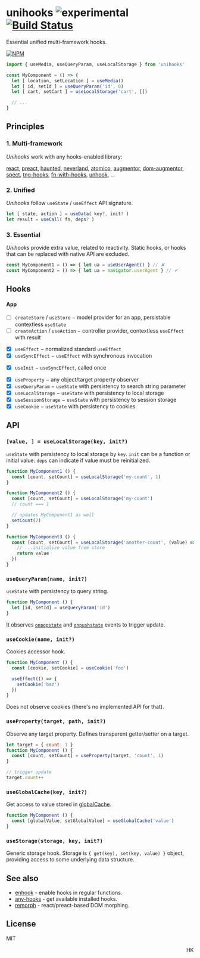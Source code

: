 # unihooks ![experimental](https://img.shields.io/badge/stability-experimental-yellow) [![Build Status](https://travis-ci.org/unihooks/unihooks.svg?branch=master)](https://travis-ci.org/unihooks/unihooks)

Essential unified multi-framework hooks.

[![NPM](https://nodei.co/npm/unihooks.png?mini=true)](https://nodei.co/npm/unihooks/)

```js
import { useMedia, useQueryParam, useLocalStorage } from 'unihooks'

const MyComponent = () => {
  let [ location, setLocation ] = useMedia()
  let [ id, setId ] = useQueryParam('id', 0)
  let [ cart, setCart ] = useLocalStorage('cart', [])

  // ...
}
```

## Principles

### 1. Multi-framework

_Unihooks_ work with any hooks-enabled library:

[react](https://ghub.io/react), [preact](https://ghub.io/preact), [haunted](https://ghub.io/haunted), [neverland](https://ghub.io/neverland), [atomico](https://ghub.io/atomico), [augmentor](https://ghub.io/augmentor), [dom-augmentor](https://ghub.io/dom-augmentor), [spect](https://ghub.io/spect), [tng-hooks](https://ghub.io/tng-hooks), [fn-with-hooks](https://ghub.io/fn-with-hooks), [unhook](https://ghub.io/unhook), ...

<!--
If target framework is known in advance, the corresponding entry can be used:

```js
// framework is detected automatically
import * as hook from 'unihooks'

// preact hooks
import * as hook from 'unihooks/preact'
```
-->

### 2. Unified

_Unihooks_ follow `useState` / `useEffect` API signature.

```js
let [ state, action ] = useData( key?, init? )
let result = useCall( fn, deps? )
```

### 3. Essential

_Unihooks_ provide extra value, related to reactivity. Static hooks, or hooks that can be replaced with native API are excluded.

```js
const MyComponent1 = () => { let ua = useUserAgent() } // ✘
const MyComponent2 = () => { let ua = navigator.userAgent } // ✔
```


## Hooks

#### App

- [ ] `createStore` / `useStore` − model provider for an app, persistable contextless `useState`
- [ ] `createAction` / `useAction` − controller provider, contextless `useEffect` with result
<!-- - [ ] `useHistory` − -->
<!-- - [ ] `useHotkey` -->

<!-- #### State -->

<!-- - [ ] `useState` − normalized standard `useState` -->
<!-- - [ ] `usePrevious` − return previous state -->
<!-- - [ ] `useDefined` -->
<!-- - [ ] `useCounter` − track state of a number -->

<!-- #### Effects -->

- [x] `useEffect` − normalized standard `useEffect`
- [x] `useSyncEffect` − `useEffect` with synchronous invocation
<!-- - [ ] `useCountdown` − countdown timer -->
- [x] `useInit` − `useSyncEffect`, called once
<!-- - [ ] `useDestroy` -->
<!-- - [ ] `useEffectDeep` -->
<!-- - [ ] `useUpdate` -->
<!-- - [ ] `useTween` -->
<!-- - [ ] `useTimeout` -->
<!-- - [ ] `useInterval` -->
<!-- - [ ] `useIdle` -->
<!-- - [ ] `useImmediate` -->
<!-- - [ ] `useRaf` -->
<!-- - [ ] `useThrottle` -->
<!-- - [ ] `useToggle` -->
<!-- - [ ] `usePing` -->
<!-- - [ ] `useFSM` -->
<!-- - [ ] `useAsync` -->
<!-- - [ ] `useHooked` - run hooks-enabled effect -->

<!-- #### Data -->

- [x] `useProperty` − any object/target property observer
- [x] `useQueryParam` − `useState` with persistency to search string parameter
- [x] `useLocalStorage` − `useState` with persistency to local storage
- [x] `useSessionStorage` − `useState` with persistency to session storage
- [x] `useCookie` − `useState` with persistency to cookies
<!-- - [ ] `useFiles` -->
<!-- - [ ] `useDB` -->
<!-- - [ ] `useClipboard` -->
<!-- - [ ] `useFavicon` -->
<!-- - [ ] `useRemote` -->

<!-- #### DOM -->

<!-- - [ ] `useEvent` − subscribe to events -->
<!-- - [ ] `useElement` / `useElements` − query element or elements -->
<!-- - [ ] `useAttribute` − `useState` with persistency to element attribute -->
<!-- - [ ] `useLocation` − browser location -->
<!-- - [ ] `useData` − read / write element dataset -->
<!-- - [ ] `useClass` − manipulate element `classList` -->
<!-- - [ ] `useMount` − `onconnected` / `ondisconnected` events -->
<!-- - [ ] `useStyle` − set element style -->
<!-- - [ ] `usePermission` -->
<!-- - [ ] `useTitle` -->
<!-- - [ ] `useMeta` -->
<!-- - [ ] `useRoute` -->
<!-- - [ ] `useMutation` − -->
<!-- - [ ] `useHost` −  -->
<!-- - [ ] `useRender` − -->

<!-- #### UI -->

<!-- - [ ] `useForm` − form builder helper -->
<!-- - [ ] `useTable` − table builder helper -->
<!-- - [ ] `useDialog` − dialog builder helper -->
<!-- - [ ] `useMenu` − menu builder helper -->
<!-- - [ ] `useToast` − toast builder helper -->
<!-- - [ ] `usePopover` − popover builder helper -->

<!-- #### Appearance -->

<!-- - [ ] `useMedia` -->
<!-- - [ ] `useCSS` -->
<!-- - [ ] `useSize` -->
<!-- - [ ] `useFullscreen` -->
<!-- - [ ] `useAudio` -->
<!-- - [ ] `useSpeech` -->
<!-- - [ ] `useLockBodyScroll` -->

<!-- #### Interaction -->

<!-- - [ ] `useHover` − hover state of an element -->
<!-- - [ ] `useEvent` − subscribe to an event -->
<!-- - [ ] `useResize` − track element size -->
<!-- - [ ] `useIntersection` − track element intersection via Intersection observer -->
<!-- - [ ] `useDrag` / `useDrop` − drag / drop interaction helper -->
<!-- - [ ] `useIdle` − track idle state -->
<!-- - [ ] `useMove` − track mouse/pointer move with inertia -->
<!-- - [ ] `usePan` − track panning -->
<!-- - [ ] `useZoom` − track zoom -->
<!-- - [ ] `useKey` − track key press -->
<!-- - [ ] `useShortcut` − track combination of keys -->
<!-- - [ ] `useArrows` − track arrows -->
<!-- - [ ] `useTyping` − detect if user is typing -->
<!-- - [ ] `useScrolling` − detect if user is scolling -->
<!-- - [ ] `usePageLeave` − -->
<!-- - [ ] `useScroll` − -->
<!-- - [ ] `useClickAway` − -->
<!-- - [ ] `useFocusOutside` − -->

<!-- #### Hardware -->

<!-- - [ ] `useNetwork` -->
<!-- - [ ] `useOrientation` -->
<!-- - [ ] `useMedia` -->
<!-- - [ ] `useAccelerometer` -->
<!-- - [ ] `useBattery` -->
<!-- - [ ] `useGeolocation` -->
<!-- - [ ] `useMediaDevices` -->
<!-- - [ ] `useVibrate` -->
<!-- - [ ] `useMotion` -->

<!-- #### Async / Stream -->

<!-- - [ ] `useStream` -->
<!-- - [ ] `useObservable` -->
<!-- - [ ] `useAsyncIterator` -->
<!-- - [ ] `useGenerator` -->
<!-- - [ ] `usePromise` -->
<!-- - [ ] `useEmitter` -->

<!-- #### Standard -->

<!-- - [ ] `useState` -->
<!-- - [ ] `useEffect` -->
<!-- - [ ] `useMemo` -->
<!-- - [ ] `useCallback` -->
<!-- - [ ] `useContext` -->
<!-- - [ ] `useReducer` -->
<!-- - [ ] `useLayoutEffect` -->
<!-- - [ ] `useRef` -->

<!--

### `let [state, setState] = useState(target|key?, init, deps?)`

`useState` extension with `target` or `key` first argument and `deps` the last argument. State can be identified, read and reinitialized that way.

```js
let [x, setX] = useState(element, null, [])

// depending on component props - reinit the state
let [value, setValue] = useState(() => props.x, [props.x])
```

Ref: [use-store](https://ghub.io/use-store)

-->

## API

### `[value, ] = useLocalStorage(key, init?)`

`useState` with persistency to local storage by `key`.
`init` can be a function or initial value. `deps` can indicate if value must be reinitialized.

```js
function MyComponent1 () {
  const [count, setCount] = useLocalStorage('my-count', 1)
}

function MyComponent2 () {
  const [count, setCount] = useLocalStorage('my-count')
  // count === 1

  // updates MyComponent1 as well
  setCount(2)
}

function MyComponent3 () {
  const [count, setCount] = useLocalStorage('another-count', (value) => {
    // ...initialize value from store
    return value
  })
}
```

### `useQueryParam(name, init?)`

`useState` with persistency to query string.

```js
function MyComponent () {
  let [id, setId] = useQueryParam('id')
}
```

It observes [`onpopstate`](https://developer.mozilla.org/en-US/docs/Web/API/WindowEventHandlers/onpopstate) and [`onpushstate`](https://ghub.io/onpushstate) events to trigger update.


<!--

### `useHistory()`

```js
let [state, { back, forward, go }] = useHistory()
```

### `useHash()`

```js
let [ref, setRef] = useHash()
```

### `useLocation()`

```js
let [location, setLocation] = useLocation()
```

-->

### `useCookie(name, init?)`

Cookies accessor hook.

```js
function MyComponent () {
  const [cookie, setCookie] = useCookie('foo')

  useEffect(() => {
    setCookie('baz')
  })
}
```

Does not observe cookies (there's no implemented API for that).


### `useProperty(target, path, init?)`

Observe any target property. Defines transparent getter/setter on a target.

```js
let target = { count: 1 }
function MyComponent () {
  const [count, setCount] = useProperty(target, 'count', 1)
}

// trigger update
target.count++
```

### `useGlobalCache(key, init?)`

Get access to value stored in [globalCache](https://ghub.io/global-cache).

```js
function MyComponent () {
  const [globalValue, setGlobalValue] = useGlobalCache('value')
}
```

### `useStorage(storage, key, init?)`

Generic storage hook. Storage is `{ get(key), set(key, value) }` object, providing access to some underlying data structure.


<!--

### `let [attr, setAttr] = useAttribute(element, name)`

Element attribute observer hook.

### `let [data, setData] = useDataset(element, name)`

`dataset`/`data-*` observer hook.

### `let [cls, setClass] = useClassName(element, name)`

`className` observer hook.

### `let [values, setValues, isValid] = useForm(init, validation)`

Form values accessor hook.

### `let [value, setValue, isValid] = useFormValue(name, init, validate)`

### `let [response, send, isPending] = useRemote(url, method|options?)`

Remote source accessor, a generic AJAX calls hook.

```js
let [users, fetchUsers] = useRemote('/users', 'GET')
useEffect(fetchUsers, [id])

let [data, su]
```

### `let [location, setLocation] = useLocation()`
### `let [params, setRoute] = useRoute('user/:id')`

### `let [e, dispatch] = useEvent(target|selector?, event)`

Events hook.


### `let [ mutation, mutate ] = useMutations(selector|element)`

Append, prepend, remove, update etc.

### `let [element, render] = useSelector(selector|element)`

### `let [css, setCss] = useCSS(selector|element?, rule)`

### `let [] = useMediaQuery()`

### useNetworkStatus()

### `let [value] = useArguments()`

### `let [message, send] = useThread(pid)`

### `let [intersects] = useIntersection(elementA, elementB)`

### `let [size, setSize] = useResize(element)`

### `let [, startTransition, isPending] = useTransition()`

### `let [ result, call ] = useFunction(() => {})`

### `let [ result, call ] = useEffect(key?, () => {}, deps?)`

In some way, a gateway to other hooks, same as direct aspect `effect(() => {})`.
But if we follow convention, that's going to become `let [prevResult, call] = useEffect( () => {} | id ); call()`.
If we keep initial `useEffect(fn, deps)` signature, we may extend it to other aspects as `let result = useAction(id|fn, deps)`.
`useEffect` is an extension of the "current" flow, a branch.
`useTransition` is fork.
A possible trigger is - last `deps` argument. If passed - the `write` method is called instantly with the `deps` argument.

```js
useAction((...deps) => {}, deps)
useState(() => {}, deps)
```

-->


## See also

* [enhook](https://ghub.io/enhook) - enable hooks in regular functions.
* [any-hooks](https://ghub.io/any-hooks) - get available installed hooks.
* [remorph](https://ghub.io/remorph) - react/preact-based DOM morphing.

## License

MIT

<p align="right">HK</p>
